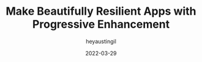 ---
author: heyaustingil
date: 2022-03-29
tags:
  - principles
  - progressive-enhancement
  - meta
target_url: https://austingil.com/resilient-applications-progressive-enhancement/
title: Make Beautifully Resilient Apps with Progressive Enhancement
---